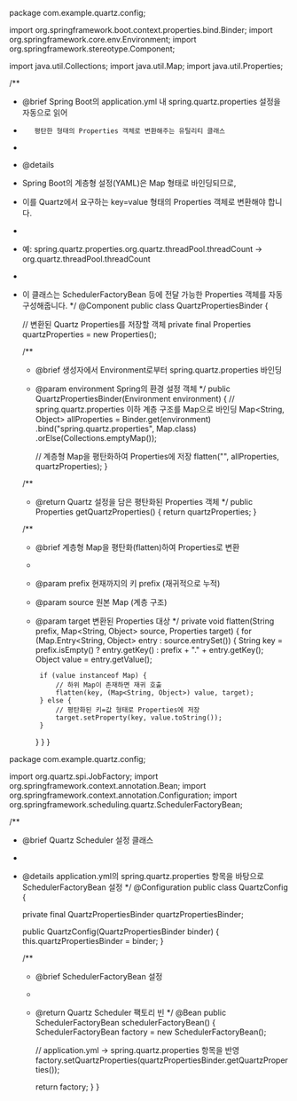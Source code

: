 package com.example.quartz.config;

import org.springframework.boot.context.properties.bind.Binder;
import org.springframework.core.env.Environment;
import org.springframework.stereotype.Component;

import java.util.Collections;
import java.util.Map;
import java.util.Properties;

/**
 * @brief Spring Boot의 application.yml 내 spring.quartz.properties 설정을 자동으로 읽어
 *        평탄한 형태의 Properties 객체로 변환해주는 유틸리티 클래스
 *
 * @details
 * Spring Boot의 계층형 설정(YAML)은 Map 형태로 바인딩되므로,
 * 이를 Quartz에서 요구하는 key=value 형태의 Properties 객체로 변환해야 합니다.
 *
 * 예: spring.quartz.properties.org.quartz.threadPool.threadCount → org.quartz.threadPool.threadCount
 *
 * 이 클래스는 SchedulerFactoryBean 등에 전달 가능한 Properties 객체를 자동 구성해줍니다.
 */
@Component
public class QuartzPropertiesBinder {

    // 변환된 Quartz Properties를 저장할 객체
    private final Properties quartzProperties = new Properties();

    /**
     * @brief 생성자에서 Environment로부터 spring.quartz.properties 바인딩
     * @param environment Spring의 환경 설정 객체
     */
    public QuartzPropertiesBinder(Environment environment) {
        // spring.quartz.properties 이하 계층 구조를 Map으로 바인딩
        Map<String, Object> allProperties = Binder.get(environment)
                .bind("spring.quartz.properties", Map.class)
                .orElse(Collections.emptyMap());

        // 계층형 Map을 평탄화하여 Properties에 저장
        flatten("", allProperties, quartzProperties);
    }

    /**
     * @return Quartz 설정을 담은 평탄화된 Properties 객체
     */
    public Properties getQuartzProperties() {
        return quartzProperties;
    }

    /**
     * @brief 계층형 Map을 평탄화(flatten)하여 Properties로 변환
     *
     * @param prefix 현재까지의 키 prefix (재귀적으로 누적)
     * @param source 원본 Map (계층 구조)
     * @param target 변환된 Properties 대상
     */
    private void flatten(String prefix, Map<String, Object> source, Properties target) {
        for (Map.Entry<String, Object> entry : source.entrySet()) {
            String key = prefix.isEmpty() ? entry.getKey() : prefix + "." + entry.getKey();
            Object value = entry.getValue();

            if (value instanceof Map) {
                // 하위 Map이 존재하면 재귀 호출
                flatten(key, (Map<String, Object>) value, target);
            } else {
                // 평탄화된 키=값 형태로 Properties에 저장
                target.setProperty(key, value.toString());
            }
        }
    }
}



package com.example.quartz.config;

import org.quartz.spi.JobFactory;
import org.springframework.context.annotation.Bean;
import org.springframework.context.annotation.Configuration;
import org.springframework.scheduling.quartz.SchedulerFactoryBean;

/**
 * @brief Quartz Scheduler 설정 클래스
 *
 * @details application.yml의 spring.quartz.properties 항목을 바탕으로 SchedulerFactoryBean 설정
 */
@Configuration
public class QuartzConfig {

    private final QuartzPropertiesBinder quartzPropertiesBinder;

    public QuartzConfig(QuartzPropertiesBinder binder) {
        this.quartzPropertiesBinder = binder;
    }

    /**
     * @brief SchedulerFactoryBean 설정
     *
     * @return Quartz Scheduler 팩토리 빈
     */
    @Bean
    public SchedulerFactoryBean schedulerFactoryBean() {
        SchedulerFactoryBean factory = new SchedulerFactoryBean();

        // application.yml → spring.quartz.properties 항목을 반영
        factory.setQuartzProperties(quartzPropertiesBinder.getQuartzProperties());

        return factory;
    }
}
